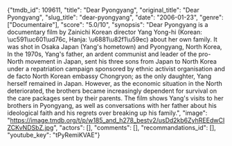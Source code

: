 {"tmdb_id": 109611, "title": "Dear Pyongyang", "original_title": "Dear Pyongyang", "slug_title": "dear-pyongyang", "date": "2006-01-23", "genre": ["Documentaire"], "score": "5.0/10", "synopsis": "Dear Pyongyang is a documentary film by Zainichi Korean director Yang Yong-hi (Korean: \uc591\uc601\ud76c, Hanja: \u6881\u82f1\u59ec) about her own family.  It was shot in Osaka Japan (Yang's hometown) and Pyongyang, North Korea,  In the 1970s, Yang's father, an ardent communist and leader of the pro-North movement in Japan, sent his three sons from Japan to North Korea under a repatriation campaign sponsored by ethnic activist organisation and de facto North Korean embassy Chongryon; as the only daughter, Yang herself remained in Japan. However, as the economic situation in the North deteriorated, the brothers became increasingly dependent for survival on the care packages sent by their parents. The film shows Yang's visits to her brothers in Pyongyang, as well as conversations with her father about his ideological faith and his regrets over breaking up his family.", "image": "https://image.tmdb.org/t/p/w185_and_h278_bestv2/usDd2kb6ZyhREEdwCIZCKvNDSbZ.jpg", "actors": [], "comments": [], "recommandations_id": [], "youtube_key": "tPyRemiKVAE"}